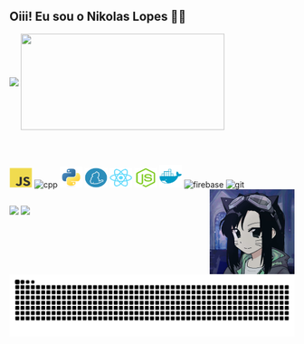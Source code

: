 <h2>Oiii! Eu sou o Nikolas Lopes 🧙‍♂️</h2>

<div>
  <a href="https://github.com/nikolaslopes" />
  
  <a>
  <img height=170rem align="center" src="https://github-readme-stats.vercel.app/api?username=nikolaslopes&count_private=true&show_icons=true&theme=tokyonight" />
  </a>
  
  <a>
  <img height=170rem width=360rem align="center" src="https://github-readme-stats.vercel.app/api/top-langs/?username=nikolaslopes&layout=compact&theme=tokyonight" />
  </a>
  
  <br><br>
  
<div>
  <img src="https://raw.githubusercontent.com/devicons/devicon/master/icons/javascript/javascript-original.svg" alt="javascript" width="40" height="35"/>
  <img src="https://raw.githubusercontent.com/jmnote/z-icons/master/svg/cpp.svg" alt="cpp" width="40" height="37"/>
  <img src="https://raw.githubusercontent.com/devicons/devicon/master/icons/python/python-original.svg" alt="python" width="40" height="37"/>
  <img src="https://github.com/devicons/devicon/blob/master/icons/yarn/yarn-original.svg" alt="yarn" width="40" height="35"/>
  <img src="https://raw.githubusercontent.com/devicons/devicon/master/icons/react/react-original.svg" alt="react" width="40" height="35"/>
  <img src="https://github.com/devicons/devicon/blob/master/icons/nodejs/nodejs-plain.svg" alt="nodejs" width="40" height="35"/>
  <img src="https://github.com/devicons/devicon/blob/master/icons/docker/docker-plain.svg" alt="docker" width="40" height="40"/>
  <img src="https://www.vectorlogo.zone/logos/firebase/firebase-icon.svg" alt="firebase" width="40" height="35"/>
  <img src="https://www.vectorlogo.zone/logos/git-scm/git-scm-icon.svg" alt="git" width="40" height="35"/>
  <img align="right" src="https://github.com/nikolaslopes/nikolaslopes/blob/main/avatar_nix.jpg?raw=true" alt="react" width="150" height="150"/>

</div>
  <h2></h2>
<div>
    <a href="mailto: nikolaslopes.dev@gmail.com" target="_blank"><img src="https://img.shields.io/badge/-Gmail-%23333?style=for-the-badge&logo=gmail&logoColor=white"></a>
    <a href="https://www.linkedin.com/in/nikolas-lopes-b06524209/" target="_blank" rel="noopener"><img src="https://img.shields.io/badge/-LinkedIn-%230077B5?style=for-the-badge&logo=linkedin&logoColor=white"></a>
</div>
  
  ![Snake animation](https://github.com/nikolaslopes/nikolaslopes/blob/output/github-contribution-grid-snake.svg)
  
</div>
 
